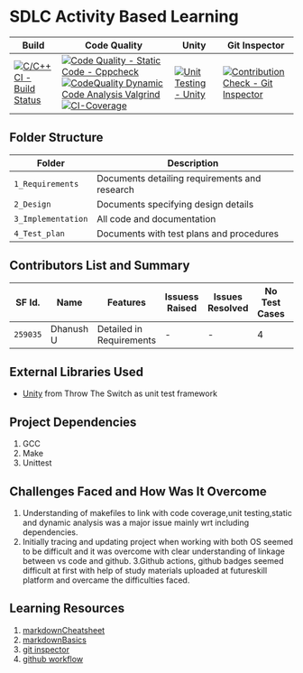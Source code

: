 # SDLC Activity Based Learning

Build | Code Quality | Unity | Git Inspector
|---------|------------|-----------|----------------
[![C/C++ CI - Build Status](https://github.com/Dhanushu1999/STEPin_Mini_Project/actions/workflows/c-cpp.yml/badge.svg)](https://github.com/Dhanushu1999/STEPin_Mini_Project/actions/workflows/c-cpp.yml)|[![Code Quality - Static Code - Cppcheck](https://github.com/Dhanushu1999/STEPin_Mini_Project/actions/workflows/cppcheck.yml/badge.svg)](https://github.com/Dhanushu1999/STEPin_Mini_Project/actions/workflows/cppcheck.yml)[![CodeQuality Dynamic Code Analysis Valgrind](https://github.com/Dhanushu1999/STEPin_Mini_Project/actions/workflows/CodeQuality_Dynamic.yml/badge.svg)](https://github.com/Dhanushu1999/STEPin_Mini_Project/actions/workflows/CodeQuality_Dynamic.yml)[![CI-Coverage](https://github.com/Dhanushu1999/STEPin_Mini_Project/actions/workflows/gcov.yml/badge.svg)](https://github.com/Dhanushu1999/STEPin_Mini_Project/actions/workflows/gcov.yml)|[![Unit Testing - Unity](https://github.com/Dhanushu1999/STEPin_Mini_Project/actions/workflows/unity.yml/badge.svg)](https://github.com/Dhanushu1999/STEPin_Mini_Project/actions/workflows/unity.yml)|[![Contribution Check - Git Inspector](https://github.com/Dhanushu1999/STEPin_Mini_Project/actions/workflows/gitinspector.yml/badge.svg)](https://github.com/Dhanushu1999/STEPin_Mini_Project/actions/workflows/gitinspector.yml)

## Folder Structure
Folder             | Description
-------------------| -----------------------------------------
`1_Requirements`   | Documents detailing requirements and research
`2_Design`         | Documents specifying design details
`3_Implementation` | All code and documentation
`4_Test_plan`      | Documents with test plans and procedures

## Contributors List and Summary

SF Id. |  Name   |    Features    | Issuess Raised |Issues Resolved|No Test Cases|Test Case Pass
-------|---------|----------------|----------------|---------------|-------------|--------------
`259035` | Dhanush U | Detailed in Requirements    | -    | -   |4   |4      
## External Libraries Used
*   [Unity](https://github.com/ThrowTheSwitch/Unity) from Throw The Switch as unit test framework

## Project Dependencies

1.  GCC
2.  Make
3.  Unittest

## Challenges Faced and How Was It Overcome
1. Understanding of makefiles to link with code coverage,unit testing,static and dynamic analysis was a major issue mainly wrt including dependencies.
2. Initially tracing and updating project when working with both OS seemed to be difficult and it was overcome with clear understanding of linkage between vs code and github.
3.Github actions, github badges seemed difficult at first with help of study materials uploaded at futureskill platform and overcame the difficulties faced.

## Learning Resources
1. [markdownCheatsheet](https://github.com/adam-p/markdown-here/wiki/Markdown-Cheatsheet)
2. [markdownBasics](https://guides.github.com/features/mastering-markdown/)
3. [git inspector](https://github.com/ejwa/gitinspector.git)
4. [github workflow](https://docs.github.com/en/actions/learn-github-action)
